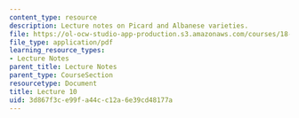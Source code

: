 ```yaml
---
content_type: resource
description: Lecture notes on Picard and Albanese varieties.
file: https://ol-ocw-studio-app-production.s3.amazonaws.com/courses/18-727-topics-in-algebraic-geometry-algebraic-surfaces-spring-2008/3d867f3ce99fa44cc12a6e39cd48177a_lect10.pdf
file_type: application/pdf
learning_resource_types:
- Lecture Notes
parent_title: Lecture Notes
parent_type: CourseSection
resourcetype: Document
title: Lecture 10
uid: 3d867f3c-e99f-a44c-c12a-6e39cd48177a
---
```

